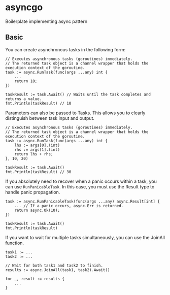 # asyncgo

Boilerplate implementing async pattern

## Basic

You can create asynchronous tasks in the following form:

```
// Executes asynchronous tasks (goroutines) immediately.
// The returned task object is a channel wrapper that holds the execution context of the goroutine.
task := async.RunTask(func(args ...any) int {
    ...
    return 10;
})

taskResult := task.Await() // Waits until the task completes and returns a value.
fmt.Println(taskResult) // 10
```

Parameters can also be passed to Tasks. This allows you to clearly distinguish between task input and output.

```
// Executes asynchronous tasks (goroutines) immediately.
// The returned task object is a channel wrapper that holds the execution context of the goroutine.
task := async.RunTask(func(args ...any) int {
    lhs := args[0].(int)
    rhs := args[1].(int)
    return lhs + rhs;
}, 10, 20)

taskResult := task.Await()
fmt.Println(taskResult) // 30
```

If you absolutely need to recover when a panic occurs within a task, you can use `RunPanicableTask`.
In this case, you must use the Result type to handle panic propagation.

```
task := async.RunPanicableTask(func(args ...any) async.Result[int] {
    ... // If a panic occurs, async.Err is returned.
    return async.Ok(10);
})

taskResult := task.Await()
fmt.Println(taskResult)
```

If you want to wait for multiple tasks simultaneously, you can use the JoinAll function.

```
task1 := ...
task2 := ...

// Wait for both task1 and task2 to finish.
results := async.JoinAll(task1, task2).Await()

for _, result := results {
    ...
}
```
